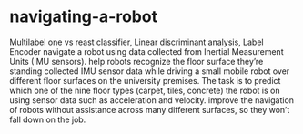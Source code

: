 # navigating-a-robot

Multilabel one vs reast classifier, Linear discriminant analysis, Label Encoder
navigate a robot using data collected from Inertial Measurement Units (IMU sensors).
help robots recognize the floor surface they’re standing 
collected IMU sensor data while driving a small mobile robot over different floor surfaces on the university premises. 
The task is to predict which one of the nine floor types (carpet, tiles, concrete) the robot is on using sensor data 
such as acceleration and velocity. 
 improve the navigation of robots without assistance across many different surfaces, so they won’t fall down on the job.
